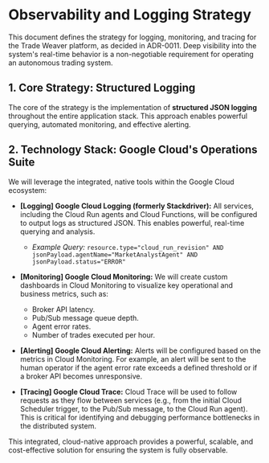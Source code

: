 # Observability and Logging Strategy

This document defines the strategy for logging, monitoring, and tracing for the Trade Weaver platform, as decided in ADR-0011. Deep visibility into the system's real-time behavior is a non-negotiable requirement for operating an autonomous trading system.

## 1. Core Strategy: Structured Logging

The core of the strategy is the implementation of **structured JSON logging** throughout the entire application stack. This approach enables powerful querying, automated monitoring, and effective alerting.

## 2. Technology Stack: Google Cloud's Operations Suite

We will leverage the integrated, native tools within the Google Cloud ecosystem:

-   **[Logging] Google Cloud Logging (formerly Stackdriver):** All services, including the Cloud Run agents and Cloud Functions, will be configured to output logs as structured JSON. This enables powerful, real-time querying and analysis.
    -   *Example Query:* `resource.type="cloud_run_revision" AND jsonPayload.agentName="MarketAnalystAgent" AND jsonPayload.status="ERROR"`

-   **[Monitoring] Google Cloud Monitoring:** We will create custom dashboards in Cloud Monitoring to visualize key operational and business metrics, such as:
    -   Broker API latency.
    -   Pub/Sub message queue depth.
    -   Agent error rates.
    -   Number of trades executed per hour.

-   **[Alerting] Google Cloud Alerting:** Alerts will be configured based on the metrics in Cloud Monitoring. For example, an alert will be sent to the human operator if the agent error rate exceeds a defined threshold or if a broker API becomes unresponsive.

-   **[Tracing] Google Cloud Trace:** Cloud Trace will be used to follow requests as they flow between services (e.g., from the initial Cloud Scheduler trigger, to the Pub/Sub message, to the Cloud Run agent). This is critical for identifying and debugging performance bottlenecks in the distributed system.

This integrated, cloud-native approach provides a powerful, scalable, and cost-effective solution for ensuring the system is fully observable.

